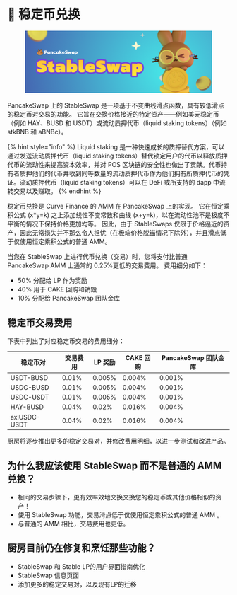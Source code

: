 # 🔄 稳定币兑换

<figure><img src="../../.gitbook/assets/docs masthead (1).png" alt=""><figcaption></figcaption></figure>

PancakeSwap 上的 StableSwap 是一项基于不变曲线滑点函数，具有较低滑点的稳定币对交易的功能。 它旨在交换价格接近的特定资产——例如美元稳定币（例如 HAY、BUSD 和 USDT）或流动质押代币（liquid staking tokens）（例如 stkBNB 和 aBNBc）。&#x20;

{% hint style="info" %}
Liquid staking 是一种快速成长的质押替代方案，可以通过发送流动质押代币（liquid staking tokens）替代锁定用户的代币以释放质押代币的流动性来提高资本效率，并对 POS 区块链的安全性也做出了贡献。代币持有者质押他们的代币并收到同等数量的流动质押代币作为他们拥有所质押代币的凭证。流动质押代币（liquid staking tokens）可以在 DeFi 或所支持的 dapp 中流转交易以及赚取。
{% endhint %}

稳定币兑换是 Curve Finance 的 AMM 在 PancakeSwap 上的实现。 它在恒定乘积公式 (x\*y=k) 之上添加线性不变常数和曲线 (x+y=k)，以在流动性池不是极度不平衡的情况下保持价格更加均等。 因此，由于 StableSwaps 仅限于价格逼近的资产，因此无常损失并不那么令人担忧（在极端价格脱锚情况下除外），并且滑点低于仅使用恒定乘积公式的普通 AMM。&#x20;

当您在 StableSwap 上进行代币兑换（交易）时，您将支付比普通 PancakeSwap AMM 上通常的 0.25%更低的交易费用。 费用细分如下：

* 50% 分配给 LP 作为奖励&#x20;
* 40% 用于 CAKE 回购和销毁&#x20;
* 10% 分配给 PancakeSwap 团队金库&#x20;

## 稳定币交易费用

下表中列出了对应稳定币交易的费用细分：

| 稳定币对         | 交易费用  | LP 奖励  | CAKE 回购 | PancakeSwap 团队金库 |
| ------------ | ----- | ------ | ------- | ---------------- |
| USDT-BUSD    | 0.01% | 0.005% | 0.004%  | 0.001%           |
| USDC-BUSD    | 0.01% | 0.005% | 0.004%  | 0.001%           |
| USDC-USDT    | 0.01% | 0.005% | 0.004%  | 0.001%           |
| HAY-BUSD     | 0.04% | 0.02%  | 0.016%  | 0.004%           |
| axlUSDC-USDT | 0.04% | 0.02%  | 0.016%  | 0.004%           |

厨房将逐步推出更多的稳定交易对，并修改费用明细，以进一步测试和改进产品。

## 为什么我应该使用 StableSwap 而不是普通的 AMM 兑换？&#x20;

* 相同的交易步骤下，更有效率效地交换交换您的稳定币或其他价格相似的资产！
* 使用 StableSwap 功能，交易滑点低于仅使用恒定乘积公式的普通 AMM 。
* 与普通的 AMM 相比，交易费用也更低。

## 厨房目前仍在修复和烹饪那些功能？&#x20;

* StableSwap 和 Stable LP的用户界面指南优化
* StableSwap 信息页面&#x20;
* 添加更多的稳定交易对，以及现有LP的迁移

